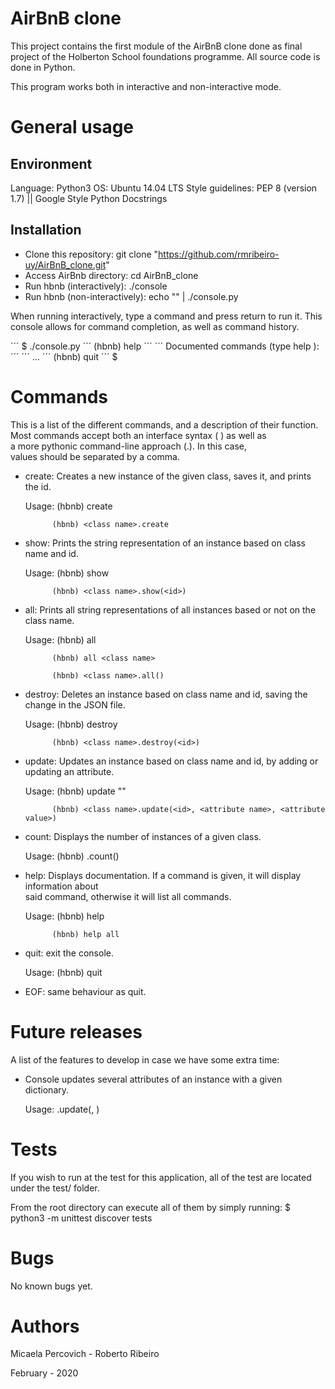 # AirBnB clone

This project contains the first module of the AirBnB clone done as final \
project of the Holberton School foundations programme. All source code is \
done in Python.

This program works both in interactive and non-interactive mode.

# General usage

## Environment

   Language: Python3
   OS: Ubuntu 14.04 LTS
   Style guidelines: PEP 8 (version 1.7) || Google Style Python Docstrings

## Installation

* Clone this repository: git clone "https://github.com/rmribeiro-uy/AirBnB_clone.git"
* Access AirBnb directory: cd AirBnB_clone
* Run hbnb (interactively): ./console
* Run hbnb (non-interactively): echo "<command>" | ./console.py

When running interactively, type a command and press return to run it.
This console allows for command completion, as well as command history.

´´´ $ ./console.py
´´´ (hbnb) help
´´´
´´´ Documented commands (type help <topic>):
´´´
´´´ ...
´´´ (hbnb) quit
´´´ $

# Commands

This is a list of the different commands, and a description of their function.
Most commands accept both an interface syntax (<command> <values>) as well as\
 a more pythonic command-line approach (<class name>.<values>). In this case,\
 values should be separated by a comma.

- create: Creates a new instance of the given class, saves it, and prints the id.

	Usage:	(hbnb) create <class name>

			(hbnb) <class name>.create

- show: Prints the string representation of an instance based on class name and id.

	Usage:	(hbnb) show <class name> <id>

			(hbnb) <class name>.show(<id>)

- all: Prints all string representations of all instances based or not on the class name.

	Usage:	(hbnb) all

			(hbnb) all <class name>

			(hbnb) <class name>.all()

- destroy: Deletes an instance based on class name and id, saving the change in the JSON file.

	Usage: 	(hbnb) destroy <class name> <id>

			(hbnb) <class name>.destroy(<id>)

- update: Updates an instance based on class name and id, by adding or updating an attribute.

	Usage: 	(hbnb) update <class name> <id> <attribute name> "<attribute value>"

			(hbnb) <class name>.update(<id>, <attribute name>, <attribute value>)

- count: Displays the number of instances of a given class.

	Usage: (hbnb) <class name>.count()

- help: Displays documentation. If a command is given, it will display information about \
said command, otherwise it will list all commands.

	Usage:	(hbnb) help

			(hbnb) help all

- quit: exit the console.

	Usage: (hbnb) quit

- EOF: same behaviour as quit.

# Future releases

A list of the features to develop in case we have some extra time:

- Console updates several attributes of an instance with a given dictionary.

	Usage: <class name>.update(<id>, <dictionary of attributes>)

# Tests

If you wish to run at the test for this application,
all of the test are located under the test/ folder.

From the root directory can execute all of them by simply running:
$ python3 -m unittest discover tests

# Bugs

No known bugs yet.

# Authors

Micaela Percovich - Roberto Ribeiro

February - 2020